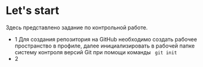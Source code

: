 # Let's start
Здесь представлено задание по контрольной работе.

* 1 Для создания репозитория на GitHub необходимо создать рабочее пространство в профиле, далее инициализировать в рабочей папке систему контроля версий Git при помощи команды ` git init`
* 2  